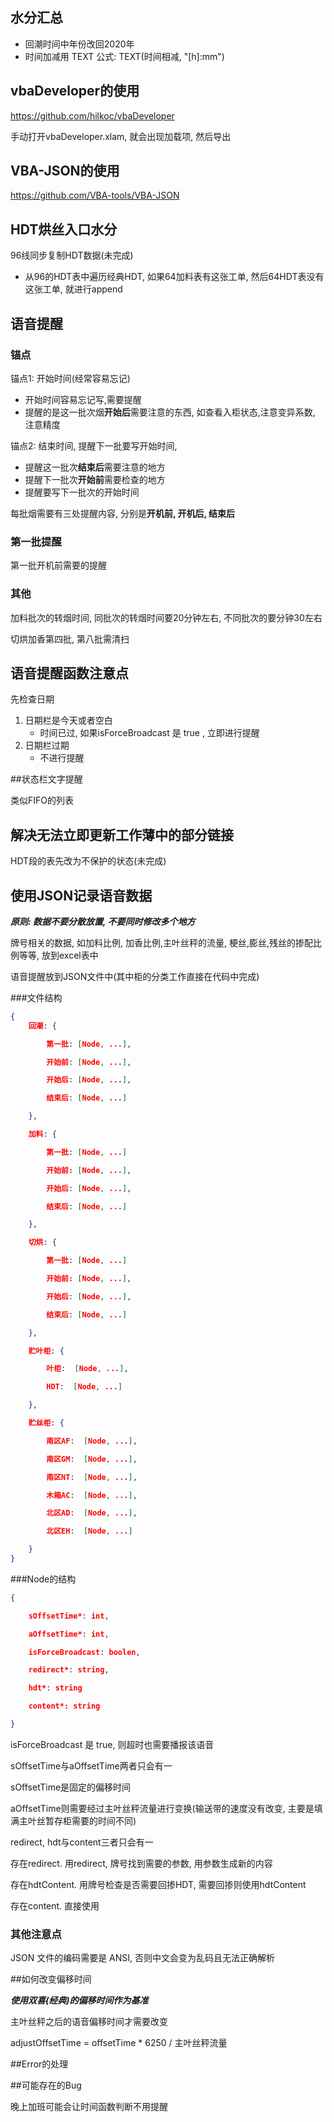 ## 水分汇总

- 回潮时间中年份改回2020年
- 时间加减用 TEXT 公式: TEXT(时间相减, "[h]:mm")



## vbaDeveloper的使用

<https://github.com/hilkoc/vbaDeveloper>

手动打开vbaDeveloper.xlam, 就会出现加载项, 然后导出



##  VBA-JSON的使用

<https://github.com/VBA-tools/VBA-JSON>



## HDT烘丝入口水分

96线同步复制HDT数据(未完成)

- 从96的HDT表中遍历经典HDT, 如果64加料表有这张工单, 然后64HDT表没有这张工单, 就进行append

  

## 语音提醒

### 锚点

锚点1: 开始时间(经常容易忘记)

- 开始时间容易忘记写,需要提醒
- 提醒的是这一批次烟**开始后**需要注意的东西, 如查看入柜状态,注意变异系数, 注意精度



锚点2: 结束时间, 提醒下一批要写开始时间,

- 提醒这一批次**结束后**需要注意的地方
- 提醒下一批次**开始前**需要检查的地方
- 提醒要写下一批次的开始时间



每批烟需要有三处提醒内容, 分别是**开机前, 开机后, 结束后**



### 第一批提醒

第一批开机前需要的提醒



### 其他

加料批次的转烟时间, 同批次的转烟时间要20分钟左右, 不同批次的要分钟30左右

切烘加香第四批, 第八批需清扫



## 语音提醒函数注意点

先检查日期

1. 日期栏是今天或者空白
   - 时间已过, 如果isForceBroadcast 是 true , 立即进行提醒  
2. 日期栏过期
   - 不进行提醒



##状态栏文字提醒

类似FIFO的列表



## 解决无法立即更新工作薄中的部分链接

HDT段的表先改为不保护的状态(未完成)



## 使用JSON记录语音数据

***原则: 数据不要分散放置, 不要同时修改多个地方***

牌号相关的数据, 如加料比例, 加香比例,主叶丝秤的流量, 梗丝,膨丝,残丝的掺配比例等等, 放到excel表中

语音提醒放到JSON文件中(其中柜的分类工作直接在代码中完成)



###文件结构
```json
{
    回潮: {

        第一批: [Node, ...],

        开始前: [Node, ...],

        开始后: [Node, ...],

        结束后: [Node, ...]

    },

    加料: {

        第一批: [Node, ...]

        开始前: [Node, ...],

        开始后: [Node, ...],

        结束后: [Node, ...]

    },

    切烘: {

        第一批: [Node, ...]

        开始前: [Node, ...],

        开始后: [Node, ...],

        结束后: [Node, ...]

    },

    贮叶柜: {

        叶柜:  [Node, ...],

        HDT:  [Node, ...]

    },

    贮丝柜: {

        南区AF:  [Node, ...],

        南区GM:  [Node, ...],

        南区NT:  [Node, ...],

        木箱AC:  [Node, ...],

        北区AD:  [Node, ...],

        北区EH:  [Node, ...]

    }
}
```


###Node的结构
```json
{

    sOffsetTime*: int,

    aOffsetTime*: int,

    isForceBroadcast: boolen,

    redirect*: string, 

    hdt*: string

    content*: string 

}
```

isForceBroadcast 是 true, 则超时也需要播报该语音

sOffsetTime与aOffsetTime两者只会有一

sOffsetTime是固定的偏移时间

aOffsetTime则需要经过主叶丝秤流量进行变换(输送带的速度没有改变, 主要是填满主叶丝暂存柜需要的时间不同)

redirect, hdt与content三者只会有一

存在redirect. 用redirect, 牌号找到需要的参数, 用参数生成新的内容

存在hdtContent. 用牌号检查是否需要回掺HDT, 需要回掺则使用hdtContent

存在content. 直接使用



### 其他注意点

JSON 文件的编码需要是 ANSI, 否则中文会变为乱码且无法正确解析



##如何改变偏移时间

***使用双喜(经典)的偏移时间作为基准***

主叶丝秤之后的语音偏移时间才需要改变

adjustOffsetTime = offsetTime * 6250 / 主叶丝秤流量 



##Error的处理



##可能存在的Bug

晚上加班可能会让时间函数判断不用提醒






